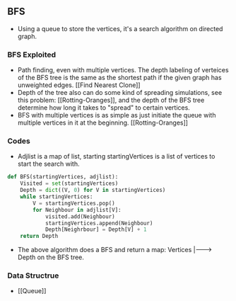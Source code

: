 ## BFS
* Using a queue to store the vertices, it's a search algorithm on directed graph.

### BFS Exploited
* Path finding, even with multiple vertices. The depth labeling of verteices of the BFS tree is the same as the shortest path if the given graph has unweighted edges. [[Find Nearest Clone]]
* Depth of the tree also can do some kind of spreading simulations, see this problem: [[Rotting-Oranges]], and the depth of the BFS tree determine how long it takes to "spread" to certain vertices. 
* BFS with multiple vertices is as simple as just initiate the queue with multiple vertices in it at the beginning. [[Rotting-Oranges]]


### Codes
* Adjlist is a map of list, starting startingVertices is a list of vertices to start the search with. 
```python
def BFS(startingVertices, adjlist):
	Visited = set(startingVertices)
	Depth = dict((V, 0) for V in startingVertices)
	while startingVertices:
		V = startingVertices.pop()
		for Neighbour in adjlist[V]:
			visited.add(Neighbour)
			startingVertices.append(Neighbour)
			Depth[Neighrbour] = Depth[V] + 1
	return Depth
```
* The above algorithm does a BFS and return a map: Vertices |---> Depth on the BFS tree. 

### Data Structrue
* [[Queue]]